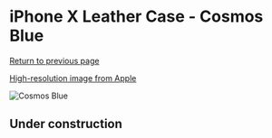 # iPhone X Leather Case - Cosmos Blue

[Return to previous page](/iphone_x)

[High-resolution image from Apple](https://store.storeimages.cdn-apple.com/8756/as-images.apple.com/is/MQTH2?wid=4500&hei=4500&fmt=png)

<div style="width: 500px"><img src="/everyphone/MQTH2.png" alt="Cosmos Blue"></div>

## Under construction
